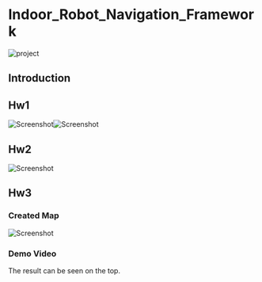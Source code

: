 # Indoor_Robot_Navigation_Framework
![project](https://user-images.githubusercontent.com/75136798/189445287-5b079673-5740-45fa-8f2a-ed017ba6f412.gif)

## Introduction

## Hw1
![Screenshot](https://user-images.githubusercontent.com/75136798/189446399-a6b8192a-4b37-4fb1-8633-09a5385cd3de.png)![Screenshot](https://user-images.githubusercontent.com/75136798/189447306-a5e838f4-d974-4191-b1b8-29ad69e5d196.png)

## Hw2
![Screenshot](https://user-images.githubusercontent.com/75136798/189447918-ccdebc00-bfa4-4b4e-be0d-4c0e4bc78d6c.png)

## Hw3

### Created Map
![Screenshot](https://user-images.githubusercontent.com/75136798/189445518-d93d0854-bb2c-43ee-b1d7-375f32442907.jpg)

### Demo Video
The result can be seen on the top.
